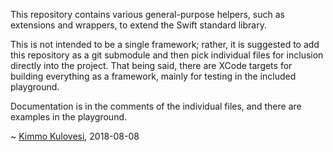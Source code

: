 This repository contains various general-purpose helpers, such as extensions
and wrappers, to extend the Swift standard library.

This is not intended to be a single framework; rather, it is suggested to add
this repository as a git submodule and then pick individual files for inclusion
directly into the project. That being said, there are XCode targets for building
everything as a framework, mainly for testing in the included playground.

Documentation is in the comments of the individual files, and there are
examples in the playground.

~ [Kimmo Kulovesi](https://arkku.com/), 2018-08-08
